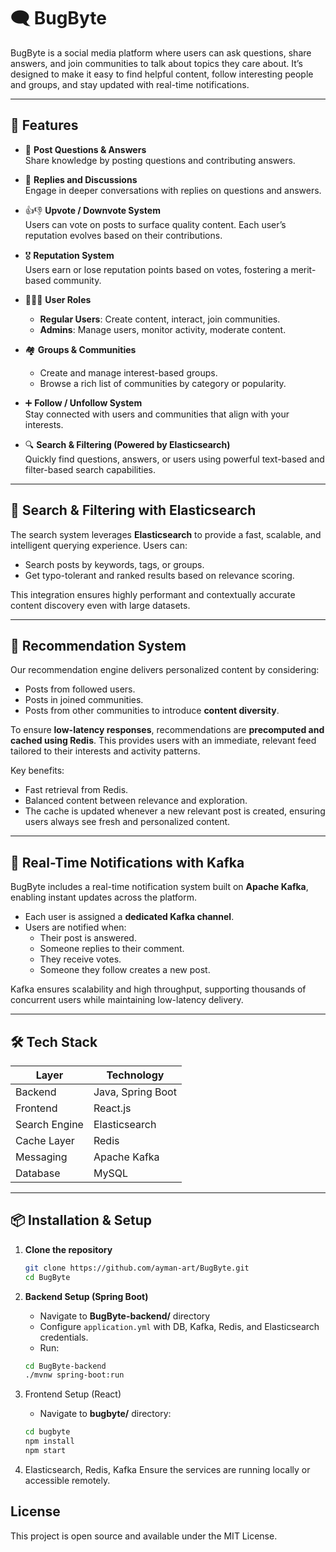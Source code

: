 <!-- # BugByte -->

# 🗨️ BugByte

BugByte is a social media platform where users can ask questions, share answers, and join communities to talk about topics they care about. It’s designed to make it easy to find helpful content, follow interesting people and groups, and stay updated with real-time notifications.

---

## 🚀 Features

- 🧠 **Post Questions & Answers**  
  Share knowledge by posting questions and contributing answers.

- 💬 **Replies and Discussions**  
  Engage in deeper conversations with replies on questions and answers.

- 👍👎 **Upvote / Downvote System**  
  Users can vote on posts to surface quality content. Each user’s reputation evolves based on their contributions.

- 🎖️ **Reputation System**  
  Users earn or lose reputation points based on votes, fostering a merit-based community.

- 🧑‍🤝‍🧑 **User Roles**

  - **Regular Users**: Create content, interact, join communities.
  - **Admins**: Manage users, monitor activity, moderate content.

- 🏘️ **Groups & Communities**

  - Create and manage interest-based groups.
  - Browse a rich list of communities by category or popularity.

- ➕ **Follow / Unfollow System**  
  Stay connected with users and communities that align with your interests.

- 🔍 **Search & Filtering (Powered by Elasticsearch)**  
  Quickly find questions, answers, or users using powerful text-based and filter-based search capabilities.

---

## 🔎 Search & Filtering with Elasticsearch

The search system leverages **Elasticsearch** to provide a fast, scalable, and intelligent querying experience. Users can:

- Search posts by keywords, tags, or groups.
- Get typo-tolerant and ranked results based on relevance scoring.

This integration ensures highly performant and contextually accurate content discovery even with large datasets.

---

## 🎯 Recommendation System

Our recommendation engine delivers personalized content by considering:

- Posts from followed users.
- Posts in joined communities.
- Posts from other communities to introduce **content diversity**.

To ensure **low-latency responses**, recommendations are **precomputed and cached using Redis**. This provides users with an immediate, relevant feed tailored to their interests and activity patterns.

Key benefits:

- Fast retrieval from Redis.
- Balanced content between relevance and exploration.
- The cache is updated whenever a new relevant post is created, ensuring users always see fresh and personalized content.

---

## 📣 Real-Time Notifications with Kafka

BugByte includes a real-time notification system built on **Apache Kafka**, enabling instant updates across the platform.

- Each user is assigned a **dedicated Kafka channel**.
- Users are notified when:
  - Their post is answered.
  - Someone replies to their comment.
  - They receive votes.
  - Someone they follow creates a new post.

Kafka ensures scalability and high throughput, supporting thousands of concurrent users while maintaining low-latency delivery.

---

## 🛠️ Tech Stack

| Layer         | Technology        |
| ------------- | ----------------- |
| Backend       | Java, Spring Boot |
| Frontend      | React.js          |
| Search Engine | Elasticsearch     |
| Cache Layer   | Redis             |
| Messaging     | Apache Kafka      |
| Database      | MySQL             |

---

## 📦 Installation & Setup

1. **Clone the repository**

   ```bash
   git clone https://github.com/ayman-art/BugByte.git
   cd BugByte
   ```

2. **Backend Setup (Spring Boot)**
   - Navigate to **BugByte-backend/** directory
   - Configure `application.yml` with DB, Kafka, Redis, and Elasticsearch credentials.
   - Run:
   ```bash
   cd BugByte-backend
   ./mvnw spring-boot:run
   ```
3. Frontend Setup (React)
   - Navigate to **bugbyte/** directory:
   ```bash
   cd bugbyte
   npm install
   npm start
   ```
4. Elasticsearch, Redis, Kafka
   Ensure the services are running locally or accessible remotely.

## License

This project is open source and available under the MIT License.
